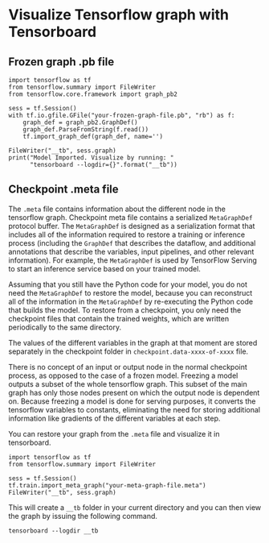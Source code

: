 ﻿# Visualize Tensorflow graph with Tensorboard
## Frozen graph .pb file
```
import tensorflow as tf
from tensorflow.summary import FileWriter
from tensorflow.core.framework import graph_pb2

sess = tf.Session()
with tf.io.gfile.GFile("your-frozen-graph-file.pb", "rb") as f:
    graph_def = graph_pb2.GraphDef()
    graph_def.ParseFromString(f.read())
    tf.import_graph_def(graph_def, name='')

FileWriter("__tb", sess.graph)    
print("Model Imported. Visualize by running: "
      "tensorboard --logdir={}".format("__tb"))
```      

## Checkpoint .meta file
The `.meta` file contains information about the different node in the tensorflow graph. Checkpoint meta file contains a serialized `MetaGraphDef` protocol buffer. The `MetaGraphDef` is designed as a serialization format that includes all of the information required to restore a training or inference process (including the `GraphDef` that describes the dataflow, and additional annotations that describe the variables, input pipelines, and other relevant information). For example, the `MetaGraphDef` is used by TensorFlow Serving to start an inference service based on your trained model. 

Assuming that you still have the Python code for your model, you do not need the `MetaGraphDef` to restore the model, because you can reconstruct all of the information in the `MetaGraphDef` by re-executing the Python code that builds the model. To restore from a checkpoint, you only need the checkpoint files that contain the trained weights, which are written periodically to the same directory. 

The values of the different variables in the graph at that moment are stored separately in the checkpoint folder in `checkpoint.data-xxxx-of-xxxx` file.

There is no concept of an input or output node in the normal checkpoint process, as opposed to the case of a frozen model. Freezing a model outputs a subset of the whole tensorflow graph. This subset of the main graph has only those nodes present on which the output node is dependent on. Because freezing a model is done for serving purposes, it converts the tensorflow variables to constants, eliminating the need for storing additional information like gradients of the different variables at each step.

You can restore your graph from the `.meta` file and visualize it in tensorboard.

```
import tensorflow as tf
from tensorflow.summary import FileWriter

sess = tf.Session()
tf.train.import_meta_graph("your-meta-graph-file.meta")
FileWriter("__tb", sess.graph)
```

This will create a `__tb` folder in your current directory and you can then view the graph by issuing the following command.

```
tensorboard --logdir __tb
```
